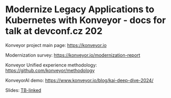 # Modernize Legacy Applications to Kubernetes with Konveyor - docs for talk at devconf.cz 202

Konveyor project main page: https://konveyor.io

Modernization survey: https://konveyor.io/modernization-report

Konveyor Unified experience methodology: https://github.com/konveyor/methodology

KonveyorAI demo: https://www.konveyor.io/blog/kai-deep-dive-2024/

Slides: [TB-linked](https://github.com/aufi/devconf24-konveyor/blob/main/Modernize%20Legacy%20Applications%20to%20Kubernetes%20with%20Konveyor%20-%20devconf.cz%202024.pdf)
